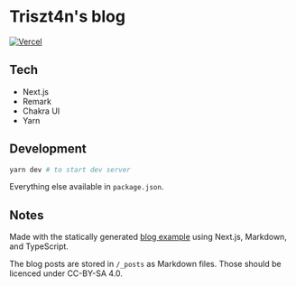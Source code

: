 # Triszt4n's blog

[![Vercel](https://therealsujitk-vercel-badge.vercel.app/?app=blog-triszt4n)](https://blog-triszt4n.vercel.app/)

## Tech

- Next.js
- Remark
- Chakra UI
- Yarn

## Development

```bash
yarn dev # to start dev server
```

Everything else available in `package.json`.

## Notes

Made with the statically generated [blog example](https://github.com/vercel/next.js/tree/canary/examples/blog-starter-typescript) using Next.js, Markdown, and TypeScript.

The blog posts are stored in `/_posts` as Markdown files. Those should be licenced under CC-BY-SA 4.0.
